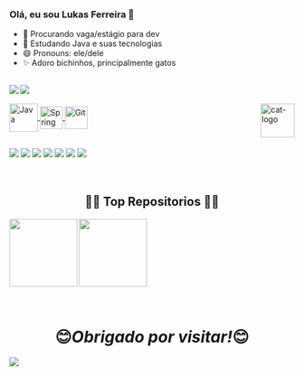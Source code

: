 ### Olá, eu sou Lukas Ferreira 👋 


- 🔭 Procurando vaga/estágio para dev
- 📝 Estudando Java e suas tecnologias
- 😄 Pronouns: ele/dele
- ✨ Adoro bichinhos, principalmente gatos

##

 <div>
  <a href="https://github.com/lukadev08">
  <img align="left" width="auto" src="https://github-readme-stats.vercel.app/api?username=lukadev08&show=reviews&theme=tokyonight"/>
  <img align="center" width="auto" src="https://github-readme-stats.vercel.app/api/top-langs/?username=lukadev08&layout=donut&langs_count=5&theme=tokyonight&hide_progress=false"/>
  
       
</div>

<div style="display: inline_block"><br>
  <img align="center" alt="Java" height="50" width="50" src="https://cdn.jsdelivr.net/gh/devicons/devicon/icons/java/java-original.svg">
  <img align="center" alt="Spring" height="40" width="40" src="https://cdn.jsdelivr.net/gh/devicons/devicon/icons/spring/spring-original.svg">
  <img align="center" alt="Git" height="40" width="40" src="https://cdn.jsdelivr.net/gh/devicons/devicon/icons/git/git-original.svg">
 <img align="right" alt="cat-logo" height="60 " width=60" src="https://em-content.zobj.net/source/microsoft-teams/337/cat-face_1f431.png">  
  </div>
  
  ##
  
  <div>
  <a href = "mailto:luskaf8@gmail.com"><img src="https://img.shields.io/badge/-Gmail-%23333?style=for-the-badge&logo=gmail&logoColor=red" target="_blank"></a>
  <a href="https://www.linkedin.com/in/lukadev08/" target="_blank"><img src="https://img.shields.io/badge/-LinkedIn-%230077B5?style=for-the-badge&logo=linkedin&logoColor=white" target="_blank"></a>
  <a href="os"> <img src="https://img.shields.io/badge/Windows-0078D6?style=for-the-badge&logo=windows&logoColor=white" target="_blank"></a>
  <a href="os"> <img src="https://img.shields.io/badge/Visual_Studio_Code-0078D4?style=for-the-badge&logo=visual%20studio%20code&logoColor=white" target="_blank"></a>
  <a href="os"> <img src="https://img.shields.io/badge/java-%23ED8B00.svg?style=for-the-badge&logo=openjdk&logoColor=white"></a>
  <a href="os"> <img src="https://img.shields.io/badge/html5-%23E34F26.svg?style=for-the-badge&logo=html5&logoColor=white"></a>
  <a href="os"> <img src="https://img.shields.io/badge/css3-%231572B6.svg?style=for-the-badge&logo=css3&logoColor=white"></a>
  

  </div>
  
  <br>
  <br>


<div>

<h2 align="center">👨‍💻 Top Repositorios 👨‍💻</h2>
  
  <div width="100%" align="center">
  <a align="left" href="https://github.com/lukadev08/imersao-java-2023" title="Imersao Java 2023"><img align="left" height="120" src="https://github-readme-stats.vercel.app/api/pin/?username=lukadev08&repo=imersao-java-2023&theme=react&border_color=61dafb&border_radius=10"></a>
  
  <a align="left" href="https://github.com/lukadev08/SCI-Academia-2023-Prova" title="Prova Academia SCI 2023"><img align="left" height="120" src="https://github-readme-stats.vercel.app/api/pin/?username=lukadev08&repo=SCI-Academia-2023-Prova&theme=react&border_color=61dafb&border_radius=10"></a>
  
  
  
  
</div>
  <br><br><br><br><br><br><br><br><br>
  
  
  <h1 align='center'>😊<i>Obrigado por visitar!</i>😊</h1>
  
 
<img  src="https://raw.githubusercontent.com/mayhemantt/mayhemantt/Update/svg/Bottom.svg">
</div>
